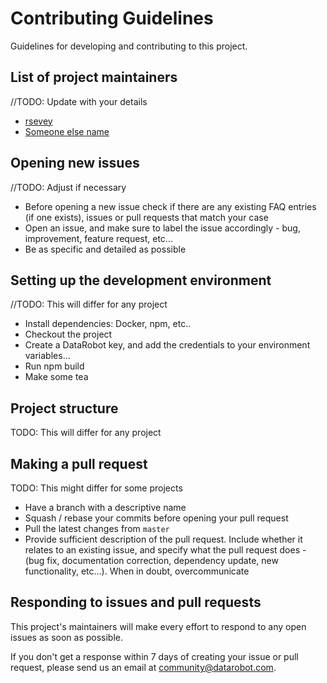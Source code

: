# Contributing Guidelines

Guidelines for developing and contributing to this project.

## List of project maintainers

//TODO: Update with your details

- [rsevey](https://github.com/rsevey)
- [Someone else name](https://github.com/your-github-username)

## Opening new issues

//TODO: Adjust if necessary

- Before opening a new issue check if there are any existing FAQ entries (if one exists), issues or pull requests that match your case
- Open an issue, and make sure to label the issue accordingly - bug, improvement, feature request, etc...
- Be as specific and detailed as possible


## Setting up the development environment

//TODO: This will differ for any project

- Install dependencies: Docker, npm, etc..
- Checkout the project
- Create a DataRobot key, and add the credentials to your environment variables...
- Run npm build
- Make some tea

## Project structure

TODO: This will differ for any project

## Making a pull request

TODO: This might differ for some projects 

- Have a branch with a descriptive name
- Squash / rebase your commits before opening your pull request
- Pull the latest changes from `master`
- Provide sufficient description of the pull request. Include whether it relates to an existing issue, and specify what the pull request does - (bug fix, documentation correction, dependency update, new functionality, etc...). When in doubt, overcommunicate

## Responding to issues and pull requests

This project's maintainers will make every effort to respond to any open issues as soon as possible.

If you don't get a response within 7 days of creating your issue or pull request, please send us an email at community@datarobot.com.









